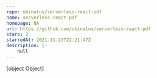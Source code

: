 ```yaml
---
repo: ubinatus/serverless-react-pdf
name: serverless-react-pdf
homepage: NA
url: https://github.com/ubinatus/serverless-react-pdf
stars: 2
starredAt: 2021-11-23T22:21:47Z
description: |-
    null
---
```


[object Object]
